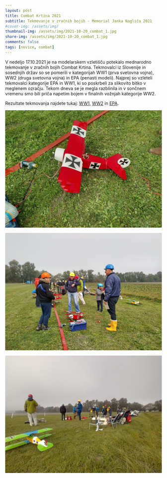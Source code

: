 ```yaml
---
layout: post
title: Combat Krtina 2021
subtitle: Tekmovanje v zračnih bojih - Memorial Janka Nagliča 2021
#cover-img: /assets/img/
thumbnail-img: /assets/img/2021-10-20_combat_1.jpg
share-img: /assets/img/2021-10-20_combat_1.jpg
comments: false
tags: [novice, combat]
---
```


V nedeljo 17.10.2021 je na modelarskem vzletišču potekalo mednarodno tekmovanje v zračnih bojih Combat Krtina. Tekmovalci iz Slovenije in sosednjih držav so se pomerili v kategorijah WW1 (prva svetovna vojna), WW2 (druga svetovna vojna) in EPA (penasti modeli). Najprej so vzleteli tekmovalci kategorije EPA in WW1, ki so poskrbeli za slikovito bitko v meglenem ozračju. Tekom dneva se je megla razblinila in v sončnem vremenu smo bili priča napetim bojem v finalnih vožnjah kategorije WW2.

Rezultate tekmovanja najdete tukaj: [WW1](/assets/img/2021-10-20_rezultati_ww1.jpg), [WW2](/assets/img/2021-10-20_rezultati_ww2.jpg) in [EPA](/assets/img/2021-10-20_rezultati_epa.jpg).

![Slika 1](/assets/img/2021-10-20_combat_1.jpg)

![Slika 2](/assets/img/2021-10-20_combat_2.jpg)

![Slika 3](/assets/img/2021-10-20_combat_3.jpg)
